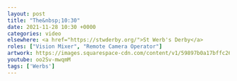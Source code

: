 ```yaml
---
layout: post
title: "The&nbsp;10:30"
date: 2021-11-28 10:30 +0000
categories: video
elsewhere: <a href="https://stwderby.org/">St Werb's Derby</a>
roles: ["Vision Mixer", "Remote Camera Operator"]
artwork: https://images.squarespace-cdn.com/content/v1/59897b0a17bffc269e4fec9b/1575027689741-23EFSM1EWOSUABC1BZVK/St+Werburgh%27s+Logo+-+White-Trans.png?format=1500w
youtube: oo2Sv-mwqmM
tags: ['Werbs']
---
```

